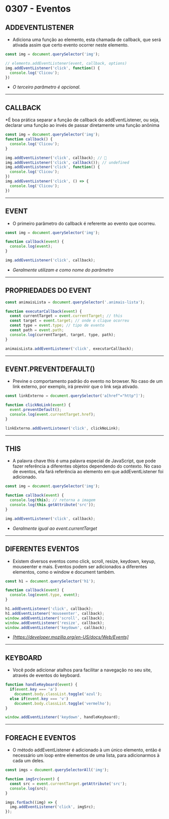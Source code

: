 # 0307 - Eventos

## ADDEVENTLISTENER

* Adiciona uma função ao elemento, esta chamada de callback, que será ativada assim que certo evento ocorrer neste elemento.

~~~javascript
const img = document.querySelector('img');

// elemento.addEventListener(event, callback, options)
img.addEventListener('click', function() {
  console.log('Clicou');
})
~~~

* *O terceiro parâmetro é opcional.*

___

## CALLBACK

*É boa prática separar a função de callback do addEventListener, ou seja, declarar uma função ao invés de passar diretamente uma função anônima

~~~javascript
const img = document.querySelector('img');
function callback() {
  console.log('Clicou');
}

img.addEventListener('click', callback); // 🚀
img.addEventListener('click', callback()); // undefined
img.addEventListener('click', function() {
  console.log('Clicou');
})
img.addEventListener('click', () => {
  console.log('Clicou');
})
~~~

___

## EVENT

* O primeiro parâmetro do callback é referente ao evento que ocorreu.

~~~javascript
const img = document.querySelector('img');

function callback(event) {
  console.log(event);
}

img.addEventListener('click', callback);
~~~

* *Geralmente utilizam e como nome do parâmetro*

___

## PROPRIEDADES DO EVENT

~~~javascript
const animaisLista = document.querySelector('.animais-lista');

function executarCallback(event) {
  const currentTarget = event.currentTarget; // this
  const target = event.target; // onde o clique ocorreu
  const type = event.type; // tipo de evento
  const path = event.path;
  console.log(currentTarget, target, type, path);
}

animaisLista.addEventListener('click', executarCallback);
~~~

___

## EVENT.PREVENTDEFAULT()

* Previne o comportamento padrão do evento no browser. No caso de um link externo, por exemplo, irá previnir que o link seja ativado.

~~~javascript
const linkExterno = document.querySelector('a[href^="http"]');

function clickNoLink(event) {
  event.preventDefault();
  console.log(event.currentTarget.href);
}

linkExterno.addEventListener('click', clickNoLink);
~~~

___

## THIS

* A palavra chave this é uma palavra especial de JavaScript, que pode fazer referência a diferentes objetos dependendo do contexto. No caso de eventos, ela fará referência ao elemento em que addEventListener foi adicionado.

~~~javascript
const img = document.querySelector('img');

function callback(event) {
  console.log(this); // retorna a imagem
  console.log(this.getAttribute('src'));
}

img.addEventListener('click', callback);
~~~

* *Geralmente igual ao event.currentTarget*

___

## DIFERENTES EVENTOS

* Existem diversos eventos como click, scroll, resize, keydown, keyup, mouseenter e mais. Eventos podem ser adicionados a diferentes elementos, como o window e document também.

~~~javascript
const h1 = document.querySelector('h1');

function callback(event) {
  console.log(event.type, event);
}

h1.addEventListener('click', callback);
h1.addEventListener('mouseenter', callback);
window.addEventListener('scroll', callback);
window.addEventListener('resize', callback);
window.addEventListener('keydown', callback);
~~~

* *[https://developer.mozilla.org/en-US/docs/Web/Events]*

___

## KEYBOARD

* Você pode adicionar atalhos para facilitar a navegação no seu site, através de eventos do keyboard.

~~~javascript
function handleKeyboard(event) {
  if(event.key === 'a')
    document.body.classList.toggle('azul');
  else if(event.key === 'v')
    document.body.classList.toggle('vermelho');
}

window.addEventListener('keydown', handleKeyboard);
~~~

___

## FOREACH E EVENTOS

* O método addEventListener é adicionado à um único elemento, então é necessário um loop entre elementos de uma lista, para adicionarmos à cada um deles.

~~~javascript
const imgs = document.querySelectorAll('img');

function imgSrc(event) {
  const src = event.currentTarget.getAttribute('src');
  console.log(src);
}

imgs.forEach((img) => {
  img.addEventListener('click', imgSrc);
});
~~~
